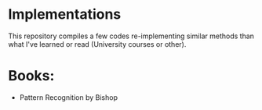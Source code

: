# Implementations
This repository compiles a few codes re-implementing similar methods than what I've learned or read (University courses or other).

# Books:
- Pattern Recognition by Bishop
